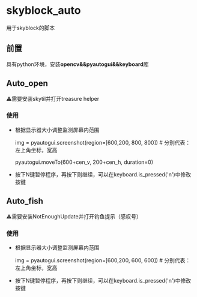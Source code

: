 # skyblock_auto
用于skyblock的脚本

## 前置

具有python环境，安装**opencv&&pyautogui&&keyboard**库

## Auto_open

&#9888;需要安装skytil并打开treasure helper

### 使用
+ 根据显示器大小调整监测屏幕内范围 

  img = pyautogui.screenshot(region=[600,200, 800, 800])  # 分别代表：左上角坐标，宽高

  pyautogui.moveTo(600+cen_v, 200+cen_h, duration=0)
+ 按下N键暂停程序，再按下则继续，可以在keyboard.is_pressed('n')中修改按键

## Auto_fish

&#9888;需要安装NotEnoughUpdate并打开钓鱼提示（感叹号）

### 使用
+ 根据显示器大小调整监测屏幕内范围 

  img = pyautogui.screenshot(region=[600,200, 600, 600])  # 分别代表：左上角坐标，宽高

+ 按下N键暂停程序，再按下则继续，可以在keyboard.is_pressed('n')中修改按键
